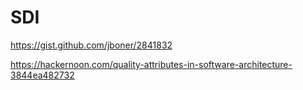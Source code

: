 # SDI

https://gist.github.com/jboner/2841832

https://hackernoon.com/quality-attributes-in-software-architecture-3844ea482732
